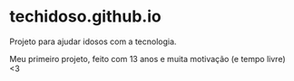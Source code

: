 # techidoso.github.io
Projeto para ajudar idosos com a tecnologia. 

Meu primeiro projeto, feito com 13 anos e muita motivação (e tempo livre) <3